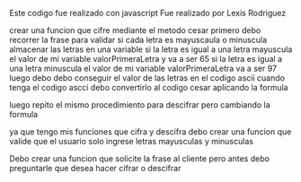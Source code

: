 
Este codigo fue realizado con javascript
Fue realizado por Lexis Rodriguez




crear una funcion que cifre mediante el metodo cesar
primero debo recorrer la frase para validar si cada letra es mayuscaula o minuscula
almacenar las letras en una variable
si la letra es igual a una letra mayuscula el valor de mi variable  valorPrimeraLetra y va a ser 65
si la letra es igual a una letra minuscula el valor de mi variable valorPrimeraLetra va a ser 97
luego debo debo conseguir el valor de las letras en el codigo ascii
cuando tenga el codigo ascci debo convertirlo al codigo cesar aplicando la formula

luego repito el mismo procedimiento para descifrar pero cambiando la formula

ya que tengo mis funciones que cifra y descifra debo crear una funcion que valide que el usuario solo ingrese letras mayusculas y minusculas

Debo crear una funcion que solicite la frase al cliente pero antes debo preguntarle que desea hacer cifrar o descifrar
